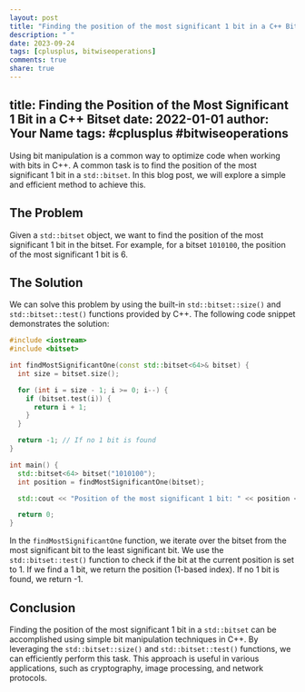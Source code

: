 ```yaml
---
layout: post
title: "Finding the position of the most significant 1 bit in a C++ Bitset"
description: " "
date: 2023-09-24
tags: [cplusplus, bitwiseoperations]
comments: true
share: true
---
```

title: Finding the Position of the Most Significant 1 Bit in a C++ Bitset
date: 2022-01-01
author: Your Name
tags: #cplusplus #bitwiseoperations
---

Using bit manipulation is a common way to optimize code when working with bits in C++. A common task is to find the position of the most significant 1 bit in a `std::bitset`. In this blog post, we will explore a simple and efficient method to achieve this.

## The Problem

Given a `std::bitset` object, we want to find the position of the most significant 1 bit in the bitset. For example, for a bitset `1010100`, the position of the most significant 1 bit is 6.

## The Solution

We can solve this problem by using the built-in `std::bitset::size()` and `std::bitset::test()` functions provided by C++. The following code snippet demonstrates the solution:

```cpp
#include <iostream>
#include <bitset>

int findMostSignificantOne(const std::bitset<64>& bitset) {
  int size = bitset.size();

  for (int i = size - 1; i >= 0; i--) {
    if (bitset.test(i)) {
      return i + 1;
    }
  }

  return -1; // If no 1 bit is found
}

int main() {
  std::bitset<64> bitset("1010100");
  int position = findMostSignificantOne(bitset);

  std::cout << "Position of the most significant 1 bit: " << position << std::endl;

  return 0;
}
```

In the `findMostSignificantOne` function, we iterate over the bitset from the most significant bit to the least significant bit. We use the `std::bitset::test()` function to check if the bit at the current position is set to 1. If we find a 1 bit, we return the position (1-based index). If no 1 bit is found, we return -1.

## Conclusion

Finding the position of the most significant 1 bit in a `std::bitset` can be accomplished using simple bit manipulation techniques in C++. By leveraging the `std::bitset::size()` and `std::bitset::test()` functions, we can efficiently perform this task. This approach is useful in various applications, such as cryptography, image processing, and network protocols.